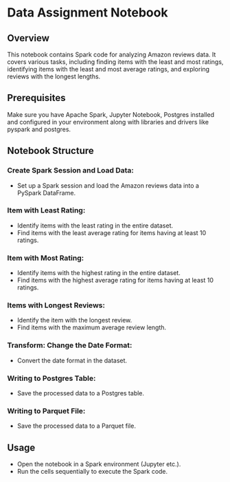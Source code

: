 # Data Assignment Notebook

## Overview

This notebook contains Spark code for analyzing Amazon reviews data. It covers various tasks, including finding items with the least and most ratings, identifying items with the least and most average ratings, and exploring reviews with the longest lengths.

## Prerequisites

Make sure you have Apache Spark, Jupyter Notebook, Postgres installed and configured in your environment along with libraries and drivers like pyspark and postgres.

## Notebook Structure

### Create Spark Session and Load Data:

- Set up a Spark session and load the Amazon reviews data into a PySpark DataFrame.

### Item with Least Rating:

- Identify items with the least rating in the entire dataset.
- Find items with the least average rating for items having at least 10 ratings.

### Item with Most Rating:

- Identify items with the highest rating in the entire dataset.
- Find items with the highest average rating for items having at least 10 ratings.

### Items with Longest Reviews:

- Identify the item with the longest review.
- Find items with the maximum average review length.

### Transform: Change the Date Format:

- Convert the date format in the dataset.

### Writing to Postgres Table:

- Save the processed data to a Postgres table.

### Writing to Parquet File:

- Save the processed data to a Parquet file.
  
## Usage

- Open the notebook in a Spark environment (Jupyter etc.).
- Run the cells sequentially to execute the Spark code.
